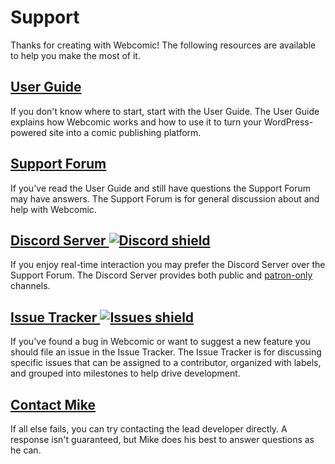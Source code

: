 # Support

Thanks for creating with Webcomic! The following resources are available to
help you make the most of it.

## [User Guide]

If you don't know where to start, start with the User Guide. The User Guide
explains how Webcomic works and how to use it to turn your WordPress-powered
site into a comic publishing platform.

## [Support Forum]

If you've read the User Guide and still have questions the Support Forum may
have answers. The Support Forum is for general discussion about and help with
Webcomic.

## [Discord Server ![Discord shield][img-discord]][url-discord]

If you enjoy real-time interaction you may prefer the Discord Server over the
Support Forum. The Discord Server provides both public and [patron-only]
channels.

## [Issue Tracker ![Issues shield][img-issues]][url-issues]

If you've found a bug in Webcomic or want to suggest a new feature you should
file an issue in the Issue Tracker. The Issue Tracker is for discussing
specific issues that can be assigned to a contributor, organized with labels,
and grouped into milestones to help drive development.

## [Contact Mike]

If all else fails, you can try contacting the lead developer directly. A
response isn't guaranteed, but Mike does his best to answer questions as he can.

[img-discord]: https://img.shields.io/discord/361857773874446339.svg
[img-issues]: https://img.shields.io/github/issues/mgsisk/webcomic.svg
[url-discord]: https://discord.gg/TNTfzzg
[url-issues]: https://github.com/mgsisk/webcomic/issues
[User Guide]: https://github.com/mgsisk/webcomic/wiki
[Support Forum]: https://wordpress.org/support/plugin/webcomic
[patron-only]: https://mgsisk.com/#support
[Contact Mike]: mailto:help@mgsisk.com?subject=Webcomic%20Help
